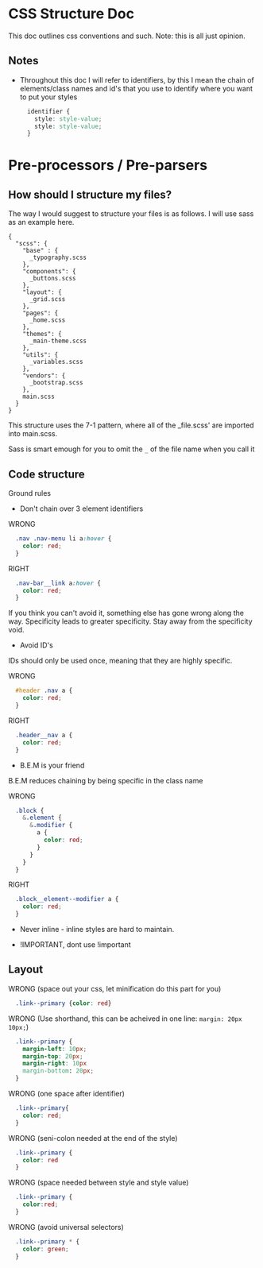 # CSS Structure Doc
This doc outlines css conventions and such.
Note: this is all just opinion.

## Notes

  * Throughout this doc I will refer to identifiers, by this I mean the chain of elements/class names and id's
    that you use to identify where you want to put your styles

    ```css
      identifier {
        style: style-value;
        style: style-value;
      }
    ```


# Pre-processors / Pre-parsers

## How should I structure my files?

The way I would suggest to structure your files is as follows.
I will use sass as an example here.

```
{
  "scss": {
    "base" : {
      _typography.scss
    },
    "components": {
      _buttons.scss
    },
    "layout": {
      _grid.scss
    },
    "pages": {
      _home.scss
    },
    "themes": {
      _main-theme.scss
    },
    "utils": {
      _variables.scss
    },
    "vendors": {
      _bootstrap.scss
    },
    main.scss
  }
}
```
This structure uses the 7-1 pattern, where all of the _file.scss' are imported into main.scss.

Sass is smart emough for you to omit the `_` of the file name when you call it

## Code structure

Ground rules
* Don't chain over 3 element identifiers

WRONG
```css
  .nav .nav-menu li a:hover {
    color: red;
  }
```

RIGHT
```css
  .nav-bar__link a:hover {
    color: red;
  }
```

If you think you can't avoid it, something else has gone wrong along the way. Specificity leads to greater specificity.
Stay away from the specificity void.

* Avoid ID's

IDs should only be used once, meaning that they are highly specific.

WRONG
```css
  #header .nav a {
    color: red;
  }
```
RIGHT
```css
  .header__nav a {
    color: red;
  }
```

* B.E.M is your friend

B.E.M reduces chaining by being specific in the class name


WRONG
```css
  .block {
    &.element {
      &.modifier {
        a {
          color: red;
        }
      }
    }
  }
```

RIGHT
```css
  .block__element--modifier a {
    color: red;
  }
```

* Never inline - inline styles are hard to maintain.

* !IMPORTANT, dont use !important

## Layout

WRONG (space out your css, let minification do this part for you)
```css
  .link--primary {color: red}
```

WRONG (Use shorthand, this can be acheived in one line: `margin: 20px 10px;`)
```css
  .link--primary {
    margin-left: 10px;
    margin-top: 20px;
    margin-right: 10px
    margin-bottom: 20px;
  }
```

WRONG (one space after identifier)
```css
  .link--primary{
    color: red;
  }
```

WRONG (seni-colon needed at the end of the style)
```css
  .link--primary {
    color: red
  }
```

WRONG (space needed between style and style value)
```css
  .link--primary {
    color:red;
  }
```

WRONG (avoid universal selectors)
```css
  .link--primary * {
    color: green;
  }
```
